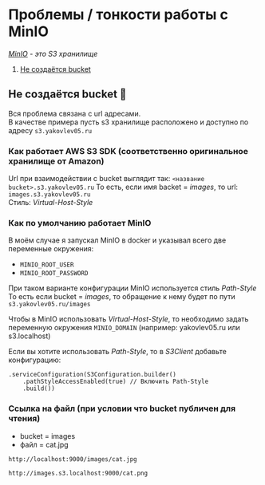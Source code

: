 # Проблемы / тонкости работы с MinIO

*[MinIO](https://min.io/) - это S3 хранилище*

1. [Не создаётся bucket](#не-создаётся-bucket)

## Не создаётся bucket 🤕

Вся проблема связана с url адресами.  
В качестве примера пусть s3 хранилище расположено и доступно по адресу ```s3.yakovlev05.ru```

### Как работает AWS S3 SDK (соответственно оригинальное хранилище от Amazon)

Url при взаимодействии с bucket выглядит так: ```<название bucket>.s3.yakovlev05.ru```
То есть, если имя backet = *images*, то url: ```images.s3.yakovlev05.ru```  
Стиль: *Virtual-Host-Style*

### Как по умолчанию работает MinIO

В моём случае я запускал MinIO в docker и указывал всего две переменные окружения:

- ```MINIO_ROOT_USER```
- ```MINIO_ROOT_PASSWORD```

При таком варианте конфигурации MinIO используется стиль *Path-Style*  
То есть если bucket = *images*, то обращение к нему будет по пути ```s3.yakovlev05.ru/images```

Чтобы в MinIO использовать *Virtual-Host-Style*, то необходимо задать
переменную окружения ```MINIO_DOMAIN``` (например: yakovlev05.ru или s3.localhost)

Если вы хотите использовать *Path-Style*, то в *S3Client* добавьте конфигурацию:
```
.serviceConfiguration(S3Configuration.builder()
    .pathStyleAccessEnabled(true) // Включить Path-Style
    .build())
```

### Ссылка на файл (при условии что bucket публичен для чтения)
- bucket = images
- файл = cat.jpg

`http://localhost:9000/images/cat.jpg`

`http://images.s3.localhost:9000/cat.png`

